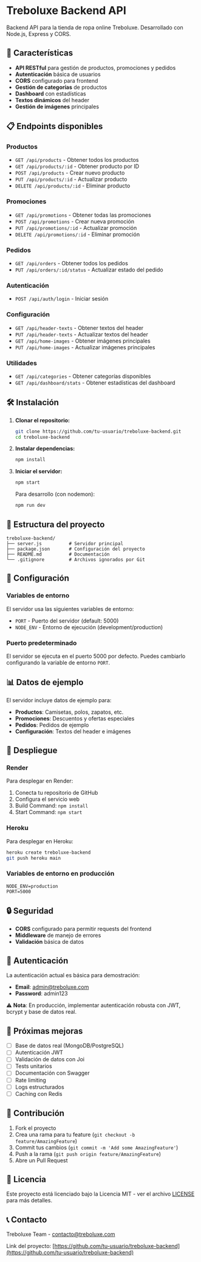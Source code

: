 # Treboluxe Backend API

Backend API para la tienda de ropa online Treboluxe. Desarrollado con Node.js, Express y CORS.

## 🚀 Características

- **API RESTful** para gestión de productos, promociones y pedidos
- **Autenticación** básica de usuarios
- **CORS** configurado para frontend
- **Gestión de categorías** de productos
- **Dashboard** con estadísticas
- **Textos dinámicos** del header
- **Gestión de imágenes** principales

## 📋 Endpoints disponibles

### Productos
- `GET /api/products` - Obtener todos los productos
- `GET /api/products/:id` - Obtener producto por ID
- `POST /api/products` - Crear nuevo producto
- `PUT /api/products/:id` - Actualizar producto
- `DELETE /api/products/:id` - Eliminar producto

### Promociones
- `GET /api/promotions` - Obtener todas las promociones
- `POST /api/promotions` - Crear nueva promoción
- `PUT /api/promotions/:id` - Actualizar promoción
- `DELETE /api/promotions/:id` - Eliminar promoción

### Pedidos
- `GET /api/orders` - Obtener todos los pedidos
- `PUT /api/orders/:id/status` - Actualizar estado del pedido

### Autenticación
- `POST /api/auth/login` - Iniciar sesión

### Configuración
- `GET /api/header-texts` - Obtener textos del header
- `PUT /api/header-texts` - Actualizar textos del header
- `GET /api/home-images` - Obtener imágenes principales
- `PUT /api/home-images` - Actualizar imágenes principales

### Utilidades
- `GET /api/categories` - Obtener categorías disponibles
- `GET /api/dashboard/stats` - Obtener estadísticas del dashboard

## 🛠️ Instalación

1. **Clonar el repositorio:**
   ```bash
   git clone https://github.com/tu-usuario/treboluxe-backend.git
   cd treboluxe-backend
   ```

2. **Instalar dependencias:**
   ```bash
   npm install
   ```

3. **Iniciar el servidor:**
   ```bash
   npm start
   ```

   Para desarrollo (con nodemon):
   ```bash
   npm run dev
   ```

## 📁 Estructura del proyecto

```
treboluxe-backend/
├── server.js          # Servidor principal
├── package.json       # Configuración del proyecto
├── README.md          # Documentación
└── .gitignore         # Archivos ignorados por Git
```

## 🔧 Configuración

### Variables de entorno
El servidor usa las siguientes variables de entorno:
- `PORT` - Puerto del servidor (default: 5000)
- `NODE_ENV` - Entorno de ejecución (development/production)

### Puerto predeterminado
El servidor se ejecuta en el puerto 5000 por defecto. Puedes cambiarlo configurando la variable de entorno `PORT`.

## 📊 Datos de ejemplo

El servidor incluye datos de ejemplo para:
- **Productos**: Camisetas, polos, zapatos, etc.
- **Promociones**: Descuentos y ofertas especiales
- **Pedidos**: Pedidos de ejemplo
- **Configuración**: Textos del header e imágenes

## 🚀 Despliegue

### Render
Para desplegar en Render:
1. Conecta tu repositorio de GitHub
2. Configura el servicio web
3. Build Command: `npm install`
4. Start Command: `npm start`

### Heroku
Para desplegar en Heroku:
```bash
heroku create treboluxe-backend
git push heroku main
```

### Variables de entorno en producción
```
NODE_ENV=production
PORT=5000
```

## 🔒 Seguridad

- **CORS** configurado para permitir requests del frontend
- **Middleware** de manejo de errores
- **Validación** básica de datos

## 📝 Autenticación

La autenticación actual es básica para demostración:
- **Email**: admin@treboluxe.com
- **Password**: admin123

⚠️ **Nota**: En producción, implementar autenticación robusta con JWT, bcrypt y base de datos real.

## 🔮 Próximas mejoras

- [ ] Base de datos real (MongoDB/PostgreSQL)
- [ ] Autenticación JWT
- [ ] Validación de datos con Joi
- [ ] Tests unitarios
- [ ] Documentación con Swagger
- [ ] Rate limiting
- [ ] Logs estructurados
- [ ] Caching con Redis

## 🤝 Contribución

1. Fork el proyecto
2. Crea una rama para tu feature (`git checkout -b feature/AmazingFeature`)
3. Commit tus cambios (`git commit -m 'Add some AmazingFeature'`)
4. Push a la rama (`git push origin feature/AmazingFeature`)
5. Abre un Pull Request

## 📄 Licencia

Este proyecto está licenciado bajo la Licencia MIT - ver el archivo [LICENSE](LICENSE) para más detalles.

## 📞 Contacto

Treboluxe Team - contacto@treboluxe.com

Link del proyecto: [https://github.com/tu-usuario/treboluxe-backend](https://github.com/tu-usuario/treboluxe-backend)
